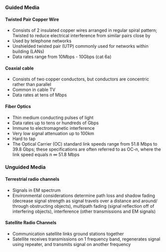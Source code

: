### Guided Media
#### Twisted Pair Copper Wire
- Consists of 2 insulated copper wires arranged in regular spiral pattern; Twisted to reduce electrical interference from similar pairs close by
- Used by telephone networks
- Unshielded twisted pair (UTP) commonly used for networks within building (LANs)
- Data rates range from 10Mbps - 10Gbps (cat 6a)

#### Coaxial cable
- Consists of two copper conductors, but conductors are concentric rather than parallel 
- Common in cable TV
- Data rates at tens of Mbps

#### Fiber Optics
- Thin medium conducting pulses of light
- Data rates up to tens or hundreds of Gbps
- Immune to electromagnetic interference
- Very low signal attenuation up to 100km
- Hard to tap
- The Optical Carrier (OC) standard link speeds range from 51.8 Mbps to 39.8 Gbps; these specifications are often referred to as OC-n, where the link speed equals n ∞ 51.8 Mbps
### Unguided Media
#### Terrestrial radio channels
- Signals in EM spectrum
- Environmental considerations determine path loss and shadow fading (decrease signal strength as signal travels over a distance and around/ through obstructing objects), multipath fading (signal reflection off of interfering objects), interference (other transmissions and EM signals)

#### Satellite Radio Channels
- Communication satellite links ground stations together
- Satellite receives transmissions on 1 frequency band, regenerates signal using repeater, and transmits signal on another frequency